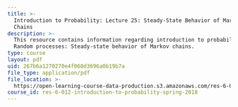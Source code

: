 ```yaml
---
title: >-
  Introduction to Probability: Lecture 25: Steady-State Behavior of Markov
  Chains
description: >-
  This resource contains information regarding introduction to probability:
  Random processes: Steady-state behavior of Markov chains.
type: course
layout: pdf
uid: 267b6a1270270e4f060d3696a0b19b7a
file_type: application/pdf
file_location: >-
  https://open-learning-course-data-production.s3.amazonaws.com/res-6-012-introduction-to-probability-spring-2018/267b6a1270270e4f060d3696a0b19b7a_MITRES_6_012S18_L25.pdf
course_id: res-6-012-introduction-to-probability-spring-2018
---
```

